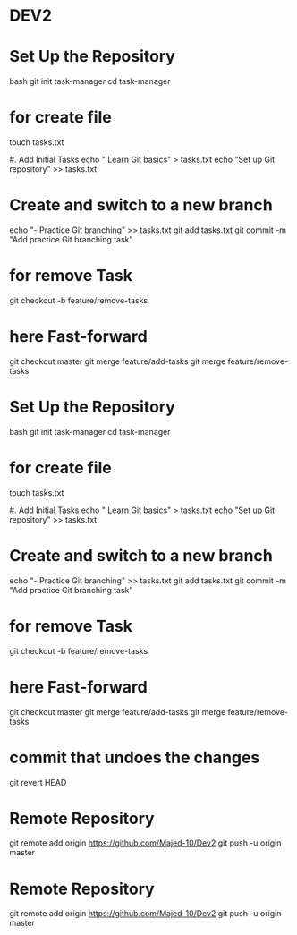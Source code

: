 # DEV2

# Set Up the Repository
bash
git init task-manager
cd task-manager

# for create file 
touch tasks.txt

#. Add Initial Tasks
echo " Learn Git basics" > tasks.txt
echo "Set up Git repository" >> tasks.txt

# Create and switch to a new branch

echo "- Practice Git branching" >> tasks.txt
git add tasks.txt
git commit -m "Add practice Git branching task"


# for remove Task

git checkout -b feature/remove-tasks

# here Fast-forward
git checkout master
git merge feature/add-tasks
git merge feature/remove-tasks


# Set Up the Repository
bash
git init task-manager
cd task-manager

# for create file 
touch tasks.txt

#. Add Initial Tasks
echo " Learn Git basics" > tasks.txt
echo "Set up Git repository" >> tasks.txt

# Create and switch to a new branch

echo "- Practice Git branching" >> tasks.txt
git add tasks.txt
git commit -m "Add practice Git branching task"


# for remove Task

git checkout -b feature/remove-tasks

# here Fast-forward
git checkout master
git merge feature/add-tasks
git merge feature/remove-tasks





# commit that undoes the changes
git revert HEAD


# Remote Repository

git remote add origin https://github.com/Majed-10/Dev2
git push -u origin master












# Remote Repository

git remote add origin https://github.com/Majed-10/Dev2
git push -u origin master
